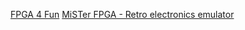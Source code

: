 [FPGA 4 Fun](https://www.fpga4fun.com/)
[MiSTer FPGA - Retro electronics emulator](https://www.retrorgb.com/mister.html)

